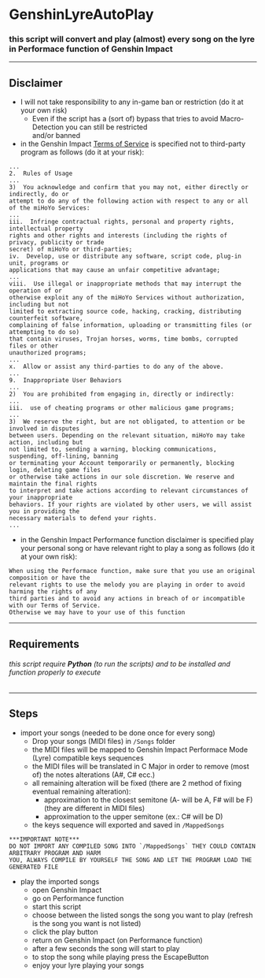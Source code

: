 # GenshinLyreAutoPlay
### this script will convert and play (almost) every song on the lyre in Performace function of Genshin Impact  
---
## Disclaimer
* I will not take responsibility to any in-game ban or restriction (do it at your own risk)
    * Even if the script has a (sort of) bypass that tries to avoid Macro-Detection you can still be restricted  
    and/or banned
* in the Genshin Impact [Terms of Service](https://genshin.mihoyo.com/en/company/terms) is specified not to third-party program as follows (do it at your risk):
```
...
2.  Rules of Usage
...
3)  You acknowledge and confirm that you may not, either directly or indirectly, do or
attempt to do any of the following action with respect to any or all of the miHoYo Services:
...
iii.  Infringe contractual rights, personal and property rights, intellectual property
rights and other rights and interests (including the rights of privacy, publicity or trade
secret) of miHoYo or third-parties;
iv.  Develop, use or distribute any software, script code, plug-in unit, programs or
applications that may cause an unfair competitive advantage;
...
viii.  Use illegal or inappropriate methods that may interrupt the operation of or
otherwise exploit any of the miHoYo Services without authorization, including but not
limited to extracting source code, hacking, cracking, distributing counterfeit software,
complaining of false information, uploading or transmitting files (or attempting to do so)
that contain viruses, Trojan horses, worms, time bombs, corrupted files or other
unauthorized programs;
...
x.  Allow or assist any third-parties to do any of the above.
...
9.  Inappropriate User Behaviors
...
2)  You are prohibited from engaging in, directly or indirectly:
...
iii.  use of cheating programs or other malicious game programs;
...
3)  We reserve the right, but are not obligated, to attention or be involved in disputes
between users. Depending on the relevant situation, miHoYo may take action, including but
not limited to, sending a warning, blocking communications, suspending, off-lining, banning
or terminating your Account temporarily or permanently, blocking login, deleting game files
or otherwise take actions in our sole discretion. We reserve and maintain the final rights
to interpret and take actions according to relevant circumstances of your inappropriate
behaviors. If your rights are violated by other users, we will assist you in providing the
necessary materials to defend your rights.
...
```
* in the Genshin Impact Performance function disclaimer is specified play your personal song or have relevant right
to play a song as follows (do it at your own risk):
```
When using the Performace function, make sure that you use an original composition or have the
relevant rights to use the melody you are playing in order to avoid harming the rights of any
third parties and to avoid any actions in breach of or incompatible with our Terms of Service.
Otherwise we may have to your use of this function
```
---
## Requirements
######  this script require ***Python*** (to run the scripts) and to be installed and function properly to execute
---
## Steps
* import your songs (needed to be done once for every song)
  * Drop your songs (MIDI files) in `/Songs` folder
  * the MIDI files will be mapped to Genshin Impact Performace Mode (Lyre) compatible keys sequences
  * the MIDI files will be translated in C Major in order to remove (most of) the notes alterations (A#, C# ecc.)
  * all remaining alteration will be fixed (there are 2 method of fixing eventual remaining alteration):
    * approximation to the closest semitone (A- will be A, F# will be F)(they are different in MIDI files)
    * approximation to the upper semitone (ex.: C# will be D)
  * the keys sequence will exported and saved in `/MappedSongs`  
```
***IMPORTANT NOTE***
DO NOT IMPORT ANY COMPILED SONG INTO `/MappedSongs` THEY COULD CONTAIN ARBITRARY PROGRAM AND HARM
YOU, ALWAYS COMPILE BY YOURSELF THE SONG AND LET THE PROGRAM LOAD THE GENERATED FILE
```
* play the imported songs
  * open Genshin Impact
  * go on Performance function
  * start this script
  * choose between the listed songs the song you want to play (refresh is the song you want is not listed)
  * click the play button
  * return on Genshin Impact (on Performance function)
  * after a few seconds the song will start to play
  * to stop the song while playing press the EscapeButton
  * enjoy your lyre playing your songs